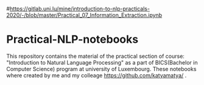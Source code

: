 #https://gitlab.uni.lu/mine/introduction-to-nlp-practicals-2020/-/blob/master/Practical_07_Information_Extraction.ipynb
# Practical-NLP-notebooks
This repository contains the material of the practical section of course:
"Introduction to Natural Language Processing"  as a part of  BICS(Bachelor in Computer Science) program at university of Luxembourg. 
These notebooks where created by me and my colleage https://github.com/katyamatya/ .


